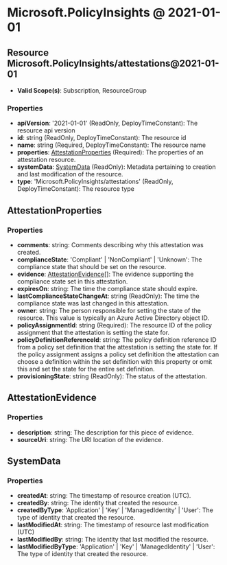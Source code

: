 # Microsoft.PolicyInsights @ 2021-01-01

## Resource Microsoft.PolicyInsights/attestations@2021-01-01
* **Valid Scope(s)**: Subscription, ResourceGroup
### Properties
* **apiVersion**: '2021-01-01' (ReadOnly, DeployTimeConstant): The resource api version
* **id**: string (ReadOnly, DeployTimeConstant): The resource id
* **name**: string (Required, DeployTimeConstant): The resource name
* **properties**: [AttestationProperties](#attestationproperties) (Required): The properties of an attestation resource.
* **systemData**: [SystemData](#systemdata) (ReadOnly): Metadata pertaining to creation and last modification of the resource.
* **type**: 'Microsoft.PolicyInsights/attestations' (ReadOnly, DeployTimeConstant): The resource type

## AttestationProperties
### Properties
* **comments**: string: Comments describing why this attestation was created.
* **complianceState**: 'Compliant' | 'NonCompliant' | 'Unknown': The compliance state that should be set on the resource.
* **evidence**: [AttestationEvidence](#attestationevidence)[]: The evidence supporting the compliance state set in this attestation.
* **expiresOn**: string: The time the compliance state should expire.
* **lastComplianceStateChangeAt**: string (ReadOnly): The time the compliance state was last changed in this attestation.
* **owner**: string: The person responsible for setting the state of the resource. This value is typically an Azure Active Directory object ID.
* **policyAssignmentId**: string (Required): The resource ID of the policy assignment that the attestation is setting the state for.
* **policyDefinitionReferenceId**: string: The policy definition reference ID from a policy set definition that the attestation is setting the state for. If the policy assignment assigns a policy set definition the attestation can choose a definition within the set definition with this property or omit this and set the state for the entire set definition.
* **provisioningState**: string (ReadOnly): The status of the attestation.

## AttestationEvidence
### Properties
* **description**: string: The description for this piece of evidence.
* **sourceUri**: string: The URI location of the evidence.

## SystemData
### Properties
* **createdAt**: string: The timestamp of resource creation (UTC).
* **createdBy**: string: The identity that created the resource.
* **createdByType**: 'Application' | 'Key' | 'ManagedIdentity' | 'User': The type of identity that created the resource.
* **lastModifiedAt**: string: The timestamp of resource last modification (UTC)
* **lastModifiedBy**: string: The identity that last modified the resource.
* **lastModifiedByType**: 'Application' | 'Key' | 'ManagedIdentity' | 'User': The type of identity that created the resource.

